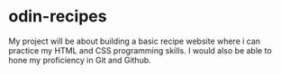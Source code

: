 # odin-recipes

My project will be about building a basic recipe website where i can practice my HTML and CSS programming skills. I would also be able to hone my proficiency in Git and Github.